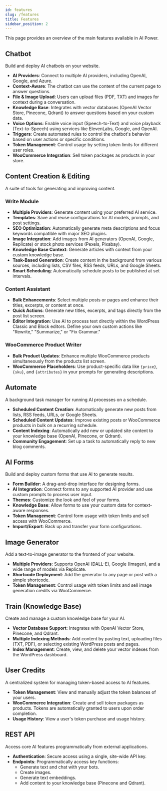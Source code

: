 ```yaml
---
id: features
slug: /features
title: Features
sidebar_position: 2
---
```


This page provides an overview of the main features available in AI Power.

## Chatbot

Build and deploy AI chatbots on your website.

-   **AI Providers**: Connect to multiple AI providers, including OpenAI, Google, and Azure.
-   **Context-Aware**: The chatbot can use the content of the current page to answer questions.
-   **File & Image Upload**: Users can upload files (PDF, TXT) and images for context during a conversation.
-   **Knowledge Base**: Integrates with vector databases (OpenAI Vector Store, Pinecone, Qdrant) to answer questions based on your custom data.
-   **Voice Options**: Enable voice input (Speech-to-Text) and voice playback (Text-to-Speech) using services like ElevenLabs, Google, and OpenAI.
-   **Triggers**: Create automated rules to control the chatbot's behavior based on user actions or specific conditions.
-   **Token Management**: Control usage by setting token limits for different user roles.
-   **WooCommerce Integration**: Sell token packages as products in your store.

## Content Creation & Editing

A suite of tools for generating and improving content.

### Write Module

-   **Multiple Providers**: Generate content using your preferred AI service.
-   **Templates**: Save and reuse configurations for AI models, prompts, and post settings.
-   **SEO Optimization**: Automatically generate meta descriptions and focus keywords compatible with major SEO plugins.
-   **Image Integration**: Add images from AI generators (OpenAI, Google, Replicate) or stock photo services (Pexels, Pixabay).
-   **Knowledge Base Context**: Generate articles with context from your custom knowledge base.
-   **Task-Based Generation**: Create content in the background from various sources, including lists, CSV files, RSS feeds, URLs, and Google Sheets.
-   **Smart Scheduling**: Automatically schedule posts to be published at set intervals.

### Content Assistant

-   **Bulk Enhancements**: Select multiple posts or pages and enhance their titles, excerpts, or content at once.
-   **Quick Actions**: Generate new titles, excerpts, and tags directly from the post list screen.
-   **Editor Integration**: Use AI to process text directly within the WordPress Classic and Block editors. Define your own custom actions like "Rewrite," "Summarize," or "Fix Grammar."

### WooCommerce Product Writer

-   **Bulk Product Updates**: Enhance multiple WooCommerce products simultaneously from the products list screen.
-   **WooCommerce Placeholders**: Use product-specific data like `{price}`, `{sku}`, and `{attributes}` in your prompts for generating descriptions.

## Automate

A background task manager for running AI processes on a schedule.

-   **Scheduled Content Creation**: Automatically generate new posts from lists, RSS feeds, URLs, or Google Sheets.
-   **Scheduled Content Updates**: Improve existing posts or WooCommerce products in bulk on a recurring schedule.
-   **Content Indexing**: Automatically add new or updated site content to your knowledge base (OpenAI, Pinecone, or Qdrant).
-   **Community Engagement**: Set up a task to automatically reply to new blog comments.

## AI Forms

Build and deploy custom forms that use AI to generate results.

-   **Form Builder**: A drag-and-drop interface for designing forms.
-   **AI Integration**: Connect forms to any supported AI provider and use custom prompts to process user input.
-   **Themes**: Customize the look and feel of your forms.
-   **Knowledge Base**: Allow forms to use your custom data for context-aware responses.
-   **Token Management**: Control form usage with token limits and sell access with WooCommerce.
-   **Import/Export**: Back up and transfer your form configurations.

## Image Generator

Add a text-to-image generator to the frontend of your website.

-   **Multiple Providers**: Supports OpenAI (DALL-E), Google (Imagen), and a wide range of models via Replicate.
-   **Shortcode Deployment**: Add the generator to any page or post with a simple shortcode.
-   **Token Management**: Control usage with token limits and sell image generation credits via WooCommerce.

## Train (Knowledge Base)

Create and manage a custom knowledge base for your AI.

-   **Vector Database Support**: Integrates with OpenAI Vector Store, Pinecone, and Qdrant.
-   **Multiple Indexing Methods**: Add content by pasting text, uploading files (TXT, PDF), or selecting existing WordPress posts and pages.
-   **Index Management**: Create, view, and delete your vector indexes from the WordPress dashboard.

## User Credits

A centralized system for managing token-based access to AI features.

-   **Token Management**: View and manually adjust the token balances of your users.
-   **WooCommerce Integration**: Create and sell token packages as products. Tokens are automatically granted to users upon order completion.
-   **Usage History**: View a user's token purchase and usage history.

## REST API

Access core AI features programmatically from external applications.

-   **Authentication**: Secure access using a single, site-wide API key.
-   **Endpoints**: Programmatically access key functions:
    -   Generate text and chat with your bots.
    -   Create images.
    -   Generate text embeddings.
    -   Add content to your knowledge base (Pinecone and Qdrant).